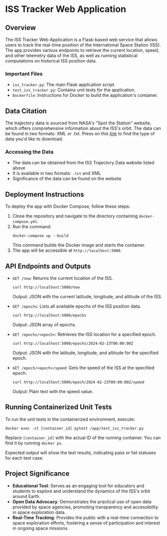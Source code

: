 # ISS Tracker Web Application

## Overview
The ISS Tracker Web Application is a Flask-based web service that allows users to track the real-time position of the International Space Station (ISS). The app provides various endpoints to retrieve the current location, speed, and other telemetry data of the ISS, as well as running statistical computations on historical ISS position data.

### Important Files
- `iss_tracker.py`: The main Flask application script.
- `test_iss_tracker.py`: Contains unit tests for the application.
- `Dockerfile`: Instructions for Docker to build the application's container.

## Data Citation
The trajectory data is sourced from NASA's "Spot the Station" website, which offers comprehensive information about the ISS's orbit. The data can be found in two formats: XML or .txt. Press on this [link](https://spotthestation.nasa.gov/trajectory_data.cfm) to find the type of data you'd like to download.

### Accessing the Data
* The data can be obtained from the ISS Trajectory Data website listed above
* It is available in two formats: `.txt` and XML
* Significance of the data can be found on the website

## Deployment Instructions
To deploy the app with Docker Compose, follow these steps:
1. Clone the repository and navigate to the directory containing `docker-compose.yml`.
2. Run the command:
   ```
   docker-compose up --build
   ```
   This command builds the Docker image and starts the container.
3. The app will be accessible at `http://localhost:5000`.

## API Endpoints and Outputs
- `GET /now`: Returns the current location of the ISS.
  ```
  curl http://localhost:5000/now
  ```
  Output: JSON with the current latitude, longitude, and altitude of the ISS.

- `GET /epochs`: Lists all available epochs of the ISS position data.
  ```
  curl http://localhost:5000/epochs
  ```
  Output: JSON array of epochs.

- `GET /epochs/<epoch>`: Retrieves the ISS location for a specified epoch.
  ```
  curl http://localhost:5000/epochs/2024-02-23T00:00:00Z
  ```
  Output: JSON with the latitude, longitude, and altitude for the specified epoch.

- `GET /epoch/<epoch>/speed`: Gets the speed of the ISS at the specified epoch.
  ```
  curl http://localhost:5000/epoch/2024-02-23T00:00:00Z/speed
  ```
  Output: Plain text with the speed value.

## Running Containerized Unit Tests
To run the unit tests in the containerized environment, execute:
```
docker exec -it [container_id] pytest /app/test_iss_tracker.py
```
Replace `[container_id]` with the actual ID of the running container. You can find it by running `docker ps`.

Expected output will show the test results, indicating pass or fail statuses for each test case.

## Project Significance
- **Educational Tool**: Serves as an engaging tool for educators and students to explore and understand the dynamics of the ISS's orbit around Earth.
- **Open Data Advocacy**: Demonstrates the practical use of open data provided by space agencies, promoting transparency and accessibility in space exploration data.
- **Real-Time Tracking**: Provides the public with a real-time connection to space exploration efforts, fostering a sense of participation and interest in ongoing space missions.
